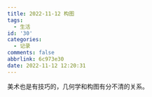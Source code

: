 ```yaml
---
title: 2022-11-12 构图
tags:
  - 生活
id: '30'
categories:
  - 记录
comments: false
abbrlink: 6c973e30
date: 2022-11-12 12:20:31
---
```


美术也是有技巧的，几何学和构图有分不清的关系。
